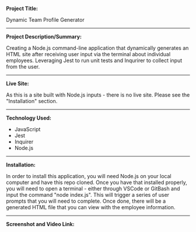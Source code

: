 **Project Title:**

Dynamic Team Profile Generator

---

**Project Description/Summary:**

Creating a Node.js command-line application that dynamically generates an HTML site after receiving user input via the terminal about individual employees. Leveraging Jest to run unit tests and Inqurirer to collect input from the user. 

---

**Live Site:**

As this is a site built with Node.js inputs - there is no live site. Please see the "Installation" section.

---

**Technology Used:**

- JavaScript
- Jest
- Inquirer
- Node.js

---

**Installation:**

In order to install this application, you will need Node.js on your local computer and have this repo cloned. Once you have that installed properly, you will need to open a terminal - either through VSCode or GitBash and input the command "node index.js". This will trigger a series of user prompts that you will need to complete. Once done, there will be a generated HTML file that you can view with the employee information.

---

**Screenshot and Video Link:**
![]()

[]()
